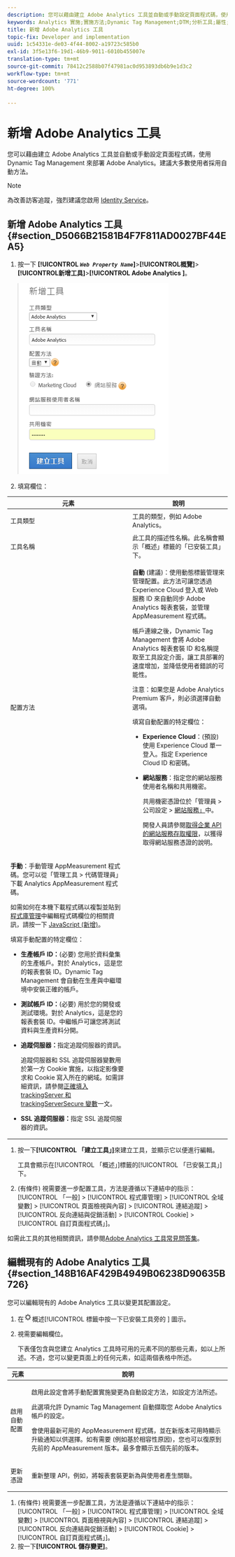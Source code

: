 ```yaml
---
description: 您可以藉由建立 Adobe Analytics 工具並自動或手動設定頁面程式碼，使用 Dynamic Tag Management 來部署 Adobe Analytics。建議大多數使用者採用自動方法。
keywords: Analytics 實施;實施方法;Dynamic Tag Management;DTM;分析工具;屬性;工具類型;工具名稱;設定方法;Analytics Premium;eVar;事件
title: 新增 Adobe Analytics 工具
topic-fix: Developer and implementation
uuid: 1c54331e-de03-4f44-8002-a19723c585b0
exl-id: 3f5e13f6-19d1-46b9-9011-6010b455007e
translation-type: tm+mt
source-git-commit: 78412c2588b07f47981ac0d953893db6b9e1d3c2
workflow-type: tm+mt
source-wordcount: '771'
ht-degree: 100%

---
```


# 新增 Adobe Analytics 工具

您可以藉由建立 Adobe Analytics 工具並自動或手動設定頁面程式碼，使用 Dynamic Tag Management 來部署 Adobe Analytics。建議大多數使用者採用自動方法。

>[!NOTE]
>
>為改善訪客追蹤，強烈建議您啟用 [Identity Service](https://docs.adobe.com/content/help/zh-Hant/id-service/using/home.html)。

## 新增 Adobe Analytics 工具 {#section_D5066B21581B4F7F811AD0027BF44EA5}

1. 按一下 **[!UICONTROL *`Web Property Name`*]**>**[!UICONTROL &#x200B;概覽&#x200B;]**>**[!UICONTROL &#x200B;新增工具&#x200B;]**>**[!UICONTROL  Adobe Analytics ]**。

   ![](assets/dtm-add-analytics-tool.png)

1. 填寫欄位：

<table id="table_1CFB53FE72E74CCB8CAA5D4E3873D286"> 
 <thead> 
  <tr> 
   <th colname="col1" class="entry"> 元素 </th> 
   <th colname="col2" class="entry"> 說明 </th> 
  </tr> 
 </thead>
 <tbody> 
  <tr> 
   <td colname="col1"> <p>工具類型 </p> </td> 
   <td colname="col2">工具的類型，例如 <span class="keyword">Adobe Analytics</span>。 </td> 
  </tr> 
  <tr> 
   <td colname="col1"> <p>工具名稱 </p> </td> 
   <td colname="col2">此工具的描述性名稱。此名稱會顯示<span class="wintitle">「概述」</span>標籤的<span class="wintitle">「已安裝工具」</span>下。 </td> 
  </tr> 
  <tr> 
   <td colname="col1" morerows="1"> <p>配置方法 </p> </td> 
   <td colname="col2"> <p> <b>自動</b> (建議)：使用動態標籤管理來管理配置。此方法可讓您透過 <span class="keyword">Experience Cloud</span> 登入或 Web 服務 ID 來自動同步 <span class="keyword">Adobe Analytics</span> 報表套裝，並管理 AppMeasurement 程式碼。 </p> <p>帳戶連線之後，Dynamic Tag Management 會將 <span class="keyword">Adobe Analytics</span> 報表套裝 ID 和名稱提取至工具設定介面，讓工具部署的速度增加，並降低使用者錯誤的可能性。 </p> <p> <p>注意：如果您是 <span class="wintitle">Adobe Analytics Premium</span> 客戶，則必須選擇<span class="keyword">自動</span>選項。 </p> </p> <p>填寫自動配置的特定欄位： </p> 
    <ul id="ul_8D9797B01E444B9C85B862A9F96B447C"> 
     <li id="li_0AC84C1F37B24C658F2178E50ECCC4B0"> <p> <b>Experience Cloud</b>：(預設) 使用 <span class="keyword">Experience Cloud</span> 單一登入。指定 Experience Cloud ID 和密碼。 </p> </li> 
     <li id="li_6C80468835D04CC09F4AEC46D1300310"> <p><b>網站服務</b>：指定您的網站服務使用者名稱和共用機密。 </p> <p>共用機密憑證位於<span class="uicontrol">「管理員</span> &gt; <span class="uicontrol">公司設定</span> &gt; <a href="https://docs.adobe.com/content/help/zh-Hant/analytics/admin/company-settings/web-services-admin.html">網站服務」</a>中。 </p> <p>開發人員請參閱<a href="https://marketing.adobe.com/developer/zh_TW/get-started/enterprise-api/c-get-web-service-access-to-the-enterprise-api">取得企業 API 的網站服務存取權限</a>，以獲得取得網站服務憑證的說明。 </p> </li> 
    </ul> </td> 
  </tr> 
  <tr> 
   <td colname="col2"> <p> <b>手動</b>：手動管理 AppMeasurement 程式碼。您可以從<span class="keyword"></span>「管理工具<span class="keyword"> &gt; </span>代碼管理員」<span class="ignoretag"><span class="uicontrol">下載 </span>Analytics<span class="uicontrol"> </span>AppMeasurement</span> 程式碼。 </p> <p>如需如何在本機下載程式碼以複製並貼到<a href="/help/implement/other/dtm/c-aa-tool/library-management.md">程式庫管理</a>中<span class="wintitle">編輯程式碼</span>欄位的相關資訊，請按一下 <a href="https://docs.adobe.com/content/help/zh-Hant/analytics/implementation/js/migrate-from-hcode.html">JavaScript (新增)</a>。 </p> <p>填寫手動配置的特定欄位： </p> 
    <ul id="ul_CFB6CE78AEB743EF8B47BAAC42E2DB0A"> 
     <li id="li_5B7046CD95AB416F8C113B381A264D91"> <p><b>生產帳戶 ID：</b>(必要) 您用於資料彙集的生產帳戶。對於 Analytics，這是您的報表套裝 ID。Dynamic Tag Management 會自動在生產與中繼環境中安裝正確的帳戶。 </p> </li> 
     <li id="li_14E840FD79A0451BABEDD15DC0584768"> <p><b>測試帳戶 ID：</b>(必要) 用於您的開發或測試環境。對於 Analytics，這是您的報表套裝 ID。中繼帳戶可讓您將測試資料與生產資料分開。 </p> </li> 
     <li id="li_69E6C6A41F5240E1ABE8ABE0B9D151FC"> <p><b> 追蹤伺服器：</b>指定追蹤伺服器的資訊。 </p> <p><span class="wintitle">追蹤伺服器</span>和 <span class="wintitle">SSL 追蹤伺服器</span>變數用於第一方 Cookie 實施，以指定影像要求和 Cookie 寫入所在的網域。如需詳細資訊，請參閱<a href="https://helpx.adobe.com/tw/analytics/kb/determining-data-center.html">正確填入 trackingServer 和 trackingServerSecure 變數</a>一文。 </p> </li> 
     <li id="li_1A7271C68205428F8CA5548A96CACBEC"> <p><b>SSL 追蹤伺服器：</b>指定 SSL 追蹤伺服器的資訊。 </p> </li> 
    </ul> </td> 
  </tr> 
 </tbody> 
</table>

1. 按一下&#x200B;**[!UICONTROL 「建立工具」]**&#x200B;來建立工具，並顯示它以便進行編輯。

   工具會顯示在[!UICONTROL 「概述」]標籤的[!UICONTROL 「已安裝工具」]下。

1. (有條件) 視需要進一步配置工具，方法是遵循以下連結中的指示：[!UICONTROL 「一般] > [!UICONTROL 程式庫管理] > [!UICONTROL 全域變數] > [!UICONTROL 頁面檢視與內容] > [!UICONTROL 連結追蹤] > [!UICONTROL 反向連結與促銷活動] > [!UICONTROL Cookie] > [!UICONTROL 自訂頁面程式碼」]。

如需此工具的其他相關資訊，請參閱[Adobe Analytics 工具常見問答集](/help/implement/faq.md)。

## 編輯現有的 Adobe Analytics 工具 {#section_148B16AF429B4949B06238D90635B726}

您可以編輯現有的 Adobe Analytics 工具以變更其配置設定。

1. 在![](assets/settings_gear.png)概述[!UICONTROL  標籤中按一下已安裝工具旁的 ] 圖示。
1. 視需要編輯欄位。

   下表僅包含與您建立 Analytics 工具時可用的元素不同的那些元素，如以上所述。不過，您可以變更頁面上的任何元素，如這兩個表格中所述。

<table id="table_2B60CD109CFF4839AB7F91D61125EDFF"> 
 <thead> 
  <tr> 
   <th colname="col1" class="entry"> 元素 </th> 
   <th colname="col2" class="entry"> 說明 </th> 
  </tr> 
 </thead>
 <tbody> 
  <tr> 
   <td colname="col1"> <p>啟用自動配置 </p> </td> 
   <td colname="col2"> <p>啟用此設定會將手動配置實施變更為自動設定方法，如<span class="term">設定方法</span>所述。 </p> <p>此選項允許 Dynamic Tag Management 自動擷取您 <span class="keyword">Adobe Analytics</span> 帳戶的設定。 </p> <p>會使用最新可用的 AppMeasurement 程式碼，並在新版本可用時顯示升級通知以供選擇。如有需要 (例如基於相容性原因)，您也可以復原到先前的 AppMeasurement 版本。最多會顯示五個先前的版本。 </p> </td> 
  </tr> 
  <tr> 
   <td colname="col1"> <p>更新憑證 </p> </td> 
   <td colname="col2"> <p>重新整理 API，例如，將報表套裝更新為與使用者產生關聯。 </p> </td> 
  </tr> 
 </tbody> 
</table>

1. (有條件) 視需要進一步配置工具，方法是遵循以下連結中的指示：[!UICONTROL 「一般] > [!UICONTROL 程式庫管理] > [!UICONTROL 全域變數] > [!UICONTROL 頁面檢視與內容] > [!UICONTROL 連結追蹤] > [!UICONTROL 反向連結與促銷活動] > [!UICONTROL Cookie] > [!UICONTROL 自訂頁面程式碼」]。
1. 按一下&#x200B;**[!UICONTROL 儲存變更]**。
